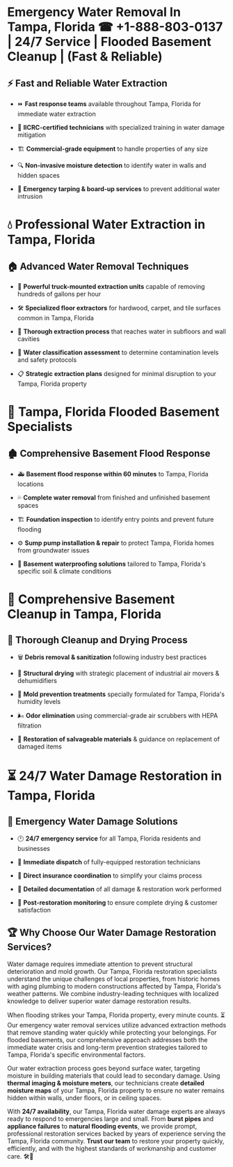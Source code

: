 # Emergency Water Removal In Tampa, Florida ☎ +1-888-803-0137  | 24/7 Service | Flooded Basement Cleanup | (Fast & Reliable)  

## ⚡ Fast and Reliable Water Extraction  
- ⏩ **Fast response teams** available throughout Tampa, Florida for immediate water extraction  
- 🏅 **IICRC-certified technicians** with specialized training in water damage mitigation  
- 🏗️ **Commercial-grade equipment** to handle properties of any size  
- 🔍 **Non-invasive moisture detection** to identify water in walls and hidden spaces  
- 🛑 **Emergency tarping & board-up services** to prevent additional water intrusion  

# 💧 Professional Water Extraction in Tampa, Florida  

## 🏠 Advanced Water Removal Techniques  
- 🚛 **Powerful truck-mounted extraction units** capable of removing hundreds of gallons per hour  
- 🛠️ **Specialized floor extractors** for hardwood, carpet, and tile surfaces common in Tampa, Florida  
- 📏 **Thorough extraction process** that reaches water in subfloors and wall cavities  
- 🧪 **Water classification assessment** to determine contamination levels and safety protocols  
- 📋 **Strategic extraction plans** designed for minimal disruption to your Tampa, Florida property  

# 🌊 Tampa, Florida Flooded Basement Specialists  

## 🏚️ Comprehensive Basement Flood Response  
- 🚑 **Basement flood response within 60 minutes** to Tampa, Florida locations  
- 💦 **Complete water removal** from finished and unfinished basement spaces  
- 🏗️ **Foundation inspection** to identify entry points and prevent future flooding  
- ⚙️ **Sump pump installation & repair** to protect Tampa, Florida homes from groundwater issues  
- 🌱 **Basement waterproofing solutions** tailored to Tampa, Florida's specific soil & climate conditions  

# 🧹 Comprehensive Basement Cleanup in Tampa, Florida  

## 🔄 Thorough Cleanup and Drying Process  
- 🗑️ **Debris removal & sanitization** following industry best practices  
- 💨 **Structural drying** with strategic placement of industrial air movers & dehumidifiers  
- 🦠 **Mold prevention treatments** specially formulated for Tampa, Florida's humidity levels  
- 🌬️ **Odor elimination** using commercial-grade air scrubbers with HEPA filtration  
- 🔧 **Restoration of salvageable materials** & guidance on replacement of damaged items  

# ⏳ 24/7 Water Damage Restoration in Tampa, Florida  

## 🚀 Emergency Water Damage Solutions  
- 🕛 **24/7 emergency service** for all Tampa, Florida residents and businesses  
- 🚒 **Immediate dispatch** of fully-equipped restoration technicians  
- 🏦 **Direct insurance coordination** to simplify your claims process  
- 📜 **Detailed documentation** of all damage & restoration work performed  
- 🔎 **Post-restoration monitoring** to ensure complete drying & customer satisfaction  

## 🏆 Why Choose Our Water Damage Restoration Services?  
Water damage requires immediate attention to prevent structural deterioration and mold growth. Our Tampa, Florida restoration specialists understand the unique challenges of local properties, from historic homes with aging plumbing to modern constructions affected by Tampa, Florida's weather patterns. We combine industry-leading techniques with localized knowledge to deliver superior water damage restoration results.  

When flooding strikes your Tampa, Florida property, every minute counts. ⏳ Our emergency water removal services utilize advanced extraction methods that remove standing water quickly while protecting your belongings. For flooded basements, our comprehensive approach addresses both the immediate water crisis and long-term prevention strategies tailored to Tampa, Florida's specific environmental factors.  

Our water extraction process goes beyond surface water, targeting moisture in building materials that could lead to secondary damage. Using **thermal imaging & moisture meters**, our technicians create **detailed moisture maps** of your Tampa, Florida property to ensure no water remains hidden within walls, under floors, or in ceiling spaces.  

With **24/7 availability**, our Tampa, Florida water damage experts are always ready to respond to emergencies large and small. From **burst pipes** and **appliance failures** to **natural flooding events**, we provide prompt, professional restoration services backed by years of experience serving the Tampa, Florida community. **Trust our team** to restore your property quickly, efficiently, and with the highest standards of workmanship and customer care. 🛠️💪  
